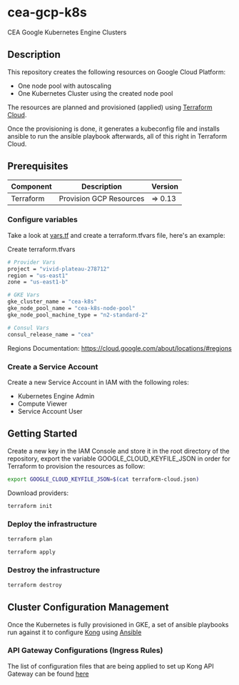 # cea-gcp-k8s
CEA Google Kubernetes Engine Clusters

## Description

This repository creates the following resources on Google Cloud Platform:
- One node pool with autoscaling
- One Kubernetes Cluster using the created node pool 

The resources are planned and provisioned (applied) using [Terraform Cloud](https://app.terraform.io/app/masterventures).

Once the provisioning is done, it generates a kubeconfig file and installs ansible to run the ansible playbook afterwards,
all of this right in Terraform Cloud.

## Prerequisites

| Component | Description | Version |
| --- | --- | --- |
| Terraform | Provision GCP Resources | => 0.13 |

### Configure variables

Take a look at [vars.tf](vars.tf) and create a terraform.tfvars file, here's an example:

Create terraform.tfvars

```bash
# Provider Vars
project = "vivid-plateau-278712"
region = "us-east1"
zone = "us-east1-b"

# GKE Vars
gke_cluster_name = "cea-k8s"
gke_node_pool_name = "cea-k8s-node-pool"
gke_node_pool_machine_type = "n2-standard-2"

# Consul Vars
consul_release_name = "cea"
```

Regions Documentation: https://cloud.google.com/about/locations/#regions

### Create a Service Account

Create a new Service Account in IAM with the following roles:
- Kubernetes Engine Admin
- Compute Viewer
- Service Account User

## Getting Started

Create a new key in the IAM Console and store it in the root directory of the repository, export the variable GOOGLE_CLOUD_KEYFILE_JSON 
in order for Terraform to provision the resources as follow:

```bash
export GOOGLE_CLOUD_KEYFILE_JSON=$(cat terraform-cloud.json)
```

Download providers: 

```bash
terraform init
```

### Deploy the infrastructure

```bash
terraform plan
```

```bash
terraform apply
```

### Destroy the infrastructure

```bash
terraform destroy
```

## Cluster Configuration Management

Once the Kubernetes is fully provisioned in GKE, a set of ansible playbooks run against it to configure [Kong](https://konghq.com) using [Ansible](https://www.ansible.com)

### API Gateway Configurations (Ingress Rules)

The list of configuration files that are being applied to set up Kong API Gateway can be found [here](ansible/playbooks/roles/install-k4k8s/files/ingress)